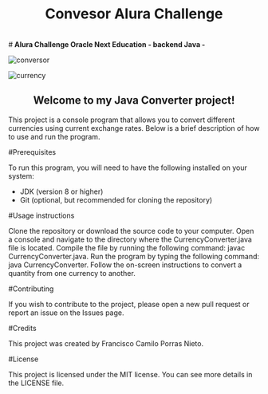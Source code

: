 <h1 align="center"> Convesor Alura Challenge</h1>
<br>
#<b> Alura Challenge Oracle Next Education - backend Java - </b>

![conversor](https://user-images.githubusercontent.com/112147679/223643165-f5b701a3-e604-429a-9517-5d41fccfa3ad.png)

![currency ](https://user-images.githubusercontent.com/112147679/223802155-5a753404-0d4e-44c4-ab14-1438667a8516.png)



<h2 align="center">Welcome to my Java Converter project!</h2>

This project is a console program that allows you to convert different currencies using current exchange rates. Below is a brief description of how to use and run the program.

#Prerequisites

To run this program, you will need to have the following installed on your system:

- JDK (version 8 or higher)
- Git (optional, but recommended for cloning the repository)

#Usage instructions

Clone the repository or download the source code to your computer.
Open a console and navigate to the directory where the CurrencyConverter.java file is located.
Compile the file by running the following command: javac CurrencyConverter.java.
Run the program by typing the following command: java CurrencyConverter.
Follow the on-screen instructions to convert a quantity from one currency to another.

#Contributing

If you wish to contribute to the project, please open a new pull request or report an issue on the Issues page.

#Credits

This project was created by Francisco Camilo Porras Nieto.

#License

This project is licensed under the MIT license. You can see more details in the LICENSE file.
